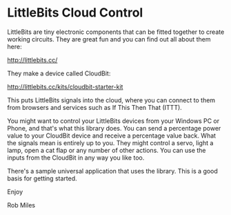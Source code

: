 LittleBits Cloud Control
========================

LittleBits are tiny electronic components that can be fitted together to create working circuits. They are great fun and you can find out all about them here:

http://littlebits.cc/

They make a device called CloudBit:

http://littlebits.cc/kits/cloudbit-starter-kit

This puts LittleBits signals into the cloud, where you can connect to them from browsers and services such as If This Then That (ITTT). 

You might want to control your LittleBits devices from your Windows PC or Phone, and that's what this library does. You can send a percentage power value to your CloudBit device and receive a percentage value back. What the signals mean is entirely up to you. They might control a servo, light a lamp, open a cat flap or any number of other actions. You can use the inputs from the CloudBit in any way you like too. 

There's a sample universal application that uses the library. This is a good basis for getting started.

Enjoy

Rob Miles